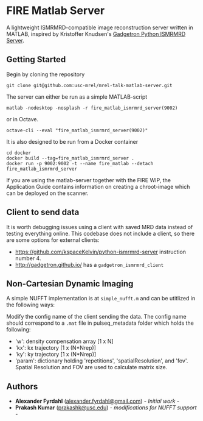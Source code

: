 # FIRE Matlab Server

A lightweight ISMRMRD-compatible image reconstruction server written in MATLAB, inspired by Kristoffer Knudsen's [Gadgetron Python ISMRMRD Server](https://github.com/kristofferknudsen/gadgetron-python-ismrmrd-server).

## Getting Started

Begin by cloning the repository

```
git clone git@github.com:usc-mrel/mrel-talk-matlab-server.git
```

The server can either be run as a simple MATLAB-script

```
matlab -nodesktop -nosplash -r fire_matlab_ismrmrd_server(9002)
```

or in Octave.

```
octave-cli --eval "fire_matlab_ismrmrd_server(9002)"
```

It is also designed to be run from a Docker container

```
cd docker
docker build --tag=fire_matlab_ismrmrd_server .
docker run -p 9002:9002 -t --name fire_matlab --detach fire_matlab_ismrmrd_server
```

If you are using the matlab-server together with the FIRE WIP, the Application Guide contains information on creating a chroot-image which can be deployed on the scanner.


## Client to send data
It is worth debugging issues using a client with saved MRD data instead of testing everything online. This codebase does not include a client, so there are some options for external clients:
- https://github.com/kspaceKelvin/python-ismrmrd-server instruction number 4.
- http://gadgetron.github.io/ has a `gadgetron_ismrmrd_client`


## Non-Cartesian Dynamic Imaging

A simple NUFFT implementation is at `simple_nufft.m` and can be utitlized in the following ways:

Modify the config name of the client sending the data. The config name should correspond to a `.mat` file in pulseq_metadata folder which holds the following:
- 'w': density compensation array [1 x N]
- 'kx': kx trajectory [1 x (N*Nrep)]
- 'ky': ky trajectory [1 x (N*Nrep)]
- 'param': dictionary holding 'repetitions', 'spatialResolution', and 'fov'. Spatial Resolution and FOV are used to calculate matrix size.


## Authors

* **Alexander Fyrdahl** (alexander.fyrdahl@gmail.com) - *Initial work* - 
* **Prakash Kumar** (prakashk@usc.edu) - *modifications for NUFFT support* -
